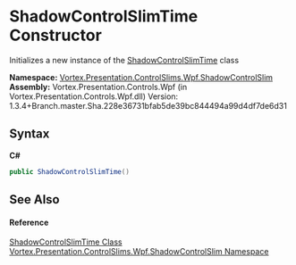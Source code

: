 # ShadowControlSlimTime Constructor 
 

Initializes a new instance of the <a href="T_Vortex_Presentation_ControlSlims_Wpf_ShadowControlSlim_ShadowControlSlimTime.md">ShadowControlSlimTime</a> class

**Namespace:**&nbsp;<a href="N_Vortex_Presentation_ControlSlims_Wpf_ShadowControlSlim.md">Vortex.Presentation.ControlSlims.Wpf.ShadowControlSlim</a><br />**Assembly:**&nbsp;Vortex.Presentation.Controls.Wpf (in Vortex.Presentation.Controls.Wpf.dll) Version: 1.3.4+Branch.master.Sha.228e36731bfab5de39bc844494a99d4df7de6d31

## Syntax

**C#**<br />
``` C#
public ShadowControlSlimTime()
```


## See Also


#### Reference
<a href="T_Vortex_Presentation_ControlSlims_Wpf_ShadowControlSlim_ShadowControlSlimTime.md">ShadowControlSlimTime Class</a><br /><a href="N_Vortex_Presentation_ControlSlims_Wpf_ShadowControlSlim.md">Vortex.Presentation.ControlSlims.Wpf.ShadowControlSlim Namespace</a><br />